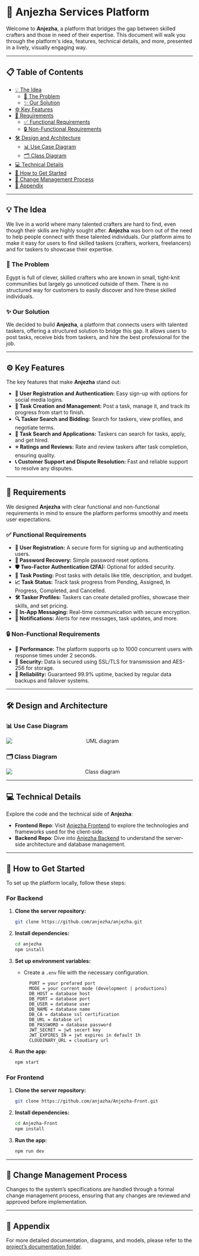 
# 🎨 **Anjezha Services Platform**

Welcome to **Anjezha**, a platform that bridges the gap between skilled crafters and those in need of their expertise. This document will walk you through the platform's idea, features, technical details, and more, presented in a lively, visually engaging way. 

---

## 📋 **Table of Contents**

- [💡 The Idea](#the-idea)
  - [🚨 The Problem](#the-problem)
  - [✨ Our Solution](#our-solution)
- [⚙️ Key Features](#key-features)
- [📜 Requirements](#requirements)
  - [✅ Functional Requirements](#functional-requirements)
  - [🔒 Non-Functional Requirements](#non-functional-requirements)
- [🛠️ Design and Architecture](#design-and-architecture)
  - [📊 Use Case Diagram](#use-case-diagram)
  - [🗂️ Class Diagram](#class-diagram)
- [💻 Technical Details](#technical-details)
- [🚀 How to Get Started](#how-to-get-started)
- [📝 Change Management Process](#change-management-process)
- [📁 Appendix](#appendix)

---

## 💡 The Idea

We live in a world where many talented crafters are hard to find, even though their skills are highly sought after. **Anjezha** was born out of the need to help people connect with these talented individuals. Our platform aims to make it easy for users to find skilled taskers (crafters, workers, freelancers) and for taskers to showcase their expertise.

### 🚨 **The Problem**
Egypt is full of clever, skilled crafters who are known in small, tight-knit communities but largely go unnoticed outside of them. There is no structured way for customers to easily discover and hire these skilled individuals.

### ✨ **Our Solution**
We decided to build **Anjezha**, a platform that connects users with talented taskers, offering a structured solution to bridge this gap. It allows users to post tasks, receive bids from taskers, and hire the best professional for the job.


---

## ⚙️ **Key Features**

The key features that make **Anjezha** stand out:

- **👤 User Registration and Authentication:** Easy sign-up with options for social media logins.
- **📝 Task Creation and Management:** Post a task, manage it, and track its progress from start to finish.
- **🔍 Tasker Search and Bidding:** Search for taskers, view profiles, and negotiate terms.
- **🎯 Task Search and Applications:** Taskers can search for tasks, apply, and get hired.
- **⭐ Ratings and Reviews:** Rate and review taskers after task completion, ensuring quality.
- **📞 Customer Support and Dispute Resolution:** Fast and reliable support to resolve any disputes.


---

## 📜 **Requirements**

We designed **Anjezha** with clear functional and non-functional requirements in mind to ensure the platform performs smoothly and meets user expectations.

### ✅ **Functional Requirements**

- **🔐 User Registration:** A secure form for signing up and authenticating users.
- **🔑 Password Recovery:** Simple password reset options.
- **🛡️ Two-Factor Authentication (2FA):** Optional for added security.
- **📄 Task Posting:** Post tasks with details like title, description, and budget.
- **📈 Task Status:** Track task progress from Pending, Assigned, In Progress, Completed, and Cancelled.
- **🛠️ Tasker Profiles:** Taskers can create detailed profiles, showcase their skills, and set pricing.
- **💬 In-App Messaging:** Real-time communication with secure encryption.
- **🔔 Notifications:** Alerts for new messages, task updates, and more.

### 🔒 **Non-Functional Requirements**

- **🚀 Performance:** The platform supports up to 1000 concurrent users with response times under 2 seconds.
- **🔐 Security:** Data is secured using SSL/TLS for transmission and AES-256 for storage.
- **💼 Reliability:** Guaranteed 99.9% uptime, backed by regular data backups and failover systems.


---

## 🛠️ **Design and Architecture**

### 📊 **Use Case Diagram**

<p align="center">
  <img src="https://github.com/anjazha/.github/blob/main/anjezha_uml_diagram.svg" style="display:block; max-width:100%" title="UML diagram" alt="UML diagram"/>
</p>

### 🗂️ **Class Diagram**

<p align="center">
  <img src="https://github.com/anjazha/.github/blob/main/class-diagrm_depi.drawio.png" style="display:block; max-width:100%" title="Class diagram" alt="Class diagram"/>
</p>

---

## 💻 **Technical Details**

Explore the code and the technical side of **Anjezha**:

- **Frontend Repo**: Visit [Anjezha Frontend](https://github.com/anjezha/anjezha-front) to explore the technologies and frameworks used for the client-side.
- **Backend Repo**: Dive into [Anjezha Backend](https://github.com/anjezha/anjezha) to understand the server-side architecture and database management.

---

## 🚀 **How to Get Started**

To set up the platform locally, follow these steps:

### **For Backend**

1. **Clone the server repository:**
    ```bash
    git clone https://github.com/anjezha/anjezha.git
    ```

2. **Install dependencies:**
    ```bash
    cd anjezha
    npm install
    ```

3. **Set up environment variables:**
    - Create a `.env` file with the necessary configuration.
	  ```.env
		PORT = your prefared port
		MODE = your current mode (development | productions)
		DB_HOST = database host
		DB_PORT = database port 
		DB_USER = database user
		DB_NAME = database name
		DB_CA = database ssl certification
		DB_URL = databse url
		DB_PASSWORD = database password
		JWT_SECRET = jwt secert key
		JWT_EXPIRES_IN = jwt expires in default 1h
		CLOUDINARY_URL = cloudiary url 
	  ```
	  
4. **Run the app:**
    ```bash
    npm start
    ```


### **For Frontend**
1. **Clone the server repository:**
    ```bash
    git clone https://github.com/anjazha/Anjezha-Front.git
    ```

2. **Install dependencies:**
    ```bash
    cd Anjezha-Front
    npm install
    ```
	  
1. **Run the app:**
    ```bash
    npm run dev
    ```
---

## 📝 **Change Management Process**

Changes to the system’s specifications are handled through a formal change management process, ensuring that any changes are reviewed and approved before implementation.

---

## 📁 **Appendix**

For more detailed documentation, diagrams, and models, please refer to the [project’s documentation folder](https://github.com/anjazha/.github).
